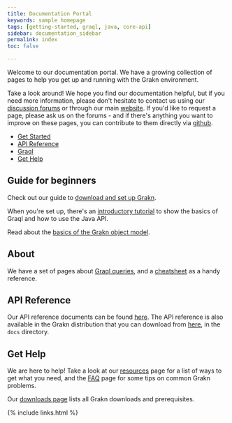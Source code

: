 ```yaml
---
title: Documentation Portal
keywords: sample homepage
tags: [getting-started, graql, java, core-api]
sidebar: documentation_sidebar
permalink: index
toc: false

---
```



Welcome to our documentation portal. We have a growing collection of pages to help you get up and running with the Grakn environment.

Take a look around! We hope you find our documentation helpful, but if you need more information, please don't hesitate to contact us using our [discussion forums](http://discuss.grakn.ai) or through our main [website](http://www.grakn.ai). If you'd like to request a page, please ask us on the forums - and if there's anything you want to improve on these pages, you can contribute to them directly via [github](https://github.com/graknlabs/docs/).


<ul id="profileTabs" class="nav nav-tabs">
    <li class="active"><a href="#getstarted" data-toggle="tab">Get Started</a></li>
    <li><a href="#apireference" data-toggle="tab">API Reference</a></li>
    <li><a href="#graql" data-toggle="tab">Graql</a></li>
    <li><a href="#gethelp" data-toggle="tab">Get Help</a></li>
</ul>
  <div class="tab-content">
<div role="tabpanel" class="tab-pane active" id="getstarted">
    <h2>Guide for beginners</h2>
<p>Check out our guide to <a href="https://grakn.ai/pages/documentation/get-started/setup-guide.html">download and set up Grakn</a>.</p>
<p>When you're set up, there's an <a href="https://grakn.ai/pages/documentation/the-basics/quickstart-tutorial.html">introductory tutorial</a> to show the basics of Graql and how to use the Java API.</p>
<p>Read about the <a href="https://grakn.ai/pages/documentation/the-basics/mindmaps-basics.html">basics of the Grakn object model</a>.</p>
</div>

<div role="tabpanel" class="tab-pane" id="graql">
    <h2>About</h2>
    <p>We have a set of pages about <a href="https://grakn.ai/pages/documentation/graql/overview.html">Graql queries</a>, and a <a href="https://grakn.ai/pages/documentation/graql/graql-cheatsheet.html">cheatsheet</a> as a handy reference.</p></div>

<div role="tabpanel" class="tab-pane" id="apireference">
    <h2>API Reference</h2>
    <p>Our API reference documents can be found <a target="_blank" href="https://grakn.ai/pages/documentation/api-reference/api-reference.html">here</a>. The API reference is also available in the Grakn distribution that you can download from <a href="https://grakn.ai/pages/documentation/resources/downloads.html">here</a>, in the <code>docs</code> directory.</p>
</div>

<div role="tabpanel" class="tab-pane" id="gethelp">
    <h2>Get Help</h2>
    <p>We are here to help! Take a look at our <a href="https://grakn.ai/pages/documentation/resources/resources.html">resources</a> page for a list of ways to get what you need, and the <a href="https://grakn.ai/pages/documentation/resources/faq.html">FAQ</a> page for some tips on common Grakn problems.</p>
 <p>Our <a href="https://grakn.ai/pages/documentation/resources/downloads.html">downloads page</a> lists all Grakn downloads and prerequisites.</p>   
</div>
</div>

{% include links.html %}

